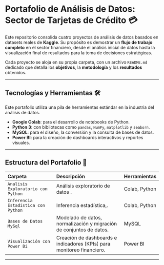 # Portafolio de Análisis de Datos: Sector de Tarjetas de Crédito 💳

Este repositorio consolida cuatro proyectos de análisis de datos basados en datasets reales de **Kaggle**. Su propósito es demostrar un **flujo de trabajo completo** en el sector financiero, desde el análisis inicial de datos hasta la visualización final de resultados para la toma de decisiones estratégicas.

Cada proyecto se aloja en su propia carpeta, con un archivo `README.md` dedicado que detalla los **objetivos**, la **metodología** y los **resultados** obtenidos.

---

## Tecnologías y Herramientas 🛠️

Este portafolio utiliza una pila de herramientas estándar en la industria del análisis de datos.

* **Google Colab**: para el desarrollo de notebooks de Python.
* **Python 3**: con bibliotecas como `pandas`, `NumPy`, `matplotlib` y `seaborn`.
* **MySQL**: para el diseño, la conversión y la consulta de bases de datos.
* **Power BI**: para la creación de dashboards interactivos y reportes visuales.

---

## Estructura del Portafolio 📂

| Carpeta | Descripción | Herramientas |
| :--- | :--- | :--- |
| `Analisis Exploratorio con Python` | Análisis exploratorio de datos . | Colab, Python |
| `Inferencia Estadistica con Python` | Inferencia estadística,. | Colab, Python |
| `Bases de Datos MySql` | Modelado de datos, normalización y migración de conjuntos de datos. | MySQL |
| `Visualización con Power Bi` | Creación de dashboards e indicadores (KPIs) para monitoreo financiero. | Power BI |

---

